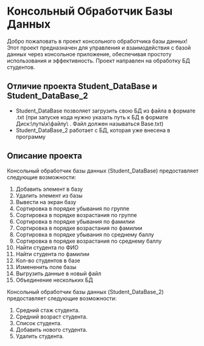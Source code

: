 # Консольный Обработчик Базы Данных

Добро пожаловать в проект консольного обработчика базы данных! Этот проект предназначен для управления и взаимодействия с базой данных через консольное приложение, обеспечивая простоту использования и эффективность. Проект направлен на обработку БД студентов.

## Отличие проекта Student_DataBase и Student_DataBase_2
- Student_DataBase позволяет загрузить свою БД из файла в формате .txt (при запуске кода нужно указать путь к БД в формате Диск:\путь\к\файлу\ . Файл должен называться Base.txt)
- Student_DataBase_2 работает с БД, которая уже внесена в программу

## Описание проекта

Консольный обработчик базы данных (Student_DataBase) предоставляет следующие возможности:

 1. Добавить элемент в базу
 2. Удалить элемент из базы
 3. Вывести на экран базу
 4. Сортировка в порядке убывания по группе
 5. Сортировка в порядке возрастания по группе
 6. Сортировка в порядке убывания по фамилии
 7. Сортировка в порядке возрастания по фамилии
 8. Сортировка в порядке убывания по среднему баллу
 9. Сортировка в порядке возрастания по среднему баллу
 10. Найти студента по ФИО
 11. Найти студента по фамилии
 12. Кол-во студентов в базе
 13. Измененить поле базы
 14. Выгрузить данные в новый файл
 15. Объединение нескольких БД


Консольный обработчик базы данных (Student_DataBase_2) предоставляет следующие возможности:

1. Средний стаж студента.
2. Средний возраст студента.
3. Список студента.
4. Добавить нового студента.
5. Удалить студента.
